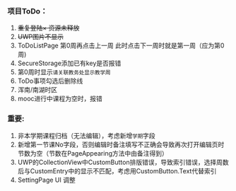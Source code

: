 ﻿### 项目ToDo：
1. ~~重复登陆× 资源未释放~~
2. ~~UWP图片不显示~~
3. ToDoListPage 第0周再点击上一周 此时点击下一周时就是第一周（应为第0周)
4. SecureStorage添加已有key是否报错
5. 第0周时显示`请关联教务处显示教学周`
6. ToDo事项勾选后删除线
7. 浑南/南湖时区
8. mooc进行中课程为空时，报错

### 重要:
1. 非本学期课程归档（无法编辑），考虑新增`学期`字段
2. 新增第一节课No字段，否则编辑时备注填写不正确会导致再次打开编辑页时节数为空（节数在PageAppearing方法中由备注得到）
3. UWP的CollectionView中CustomButton排版错误，导致索引错误，选择周数后与CustomEntry中的显示不匹配，考虑用CustomButton.Text代替索引
4. SettingPage UI 调整